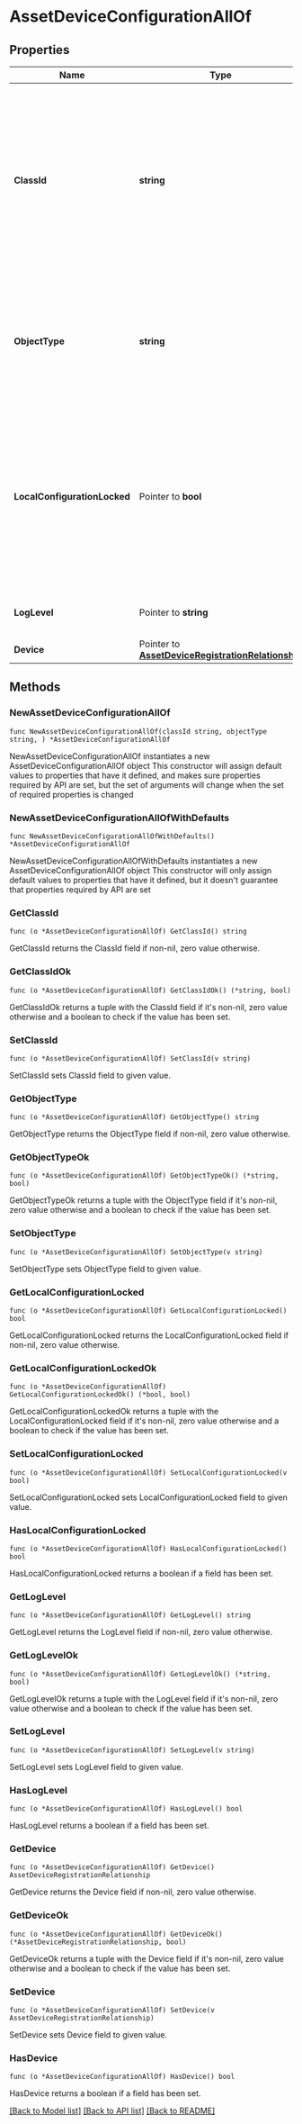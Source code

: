# AssetDeviceConfigurationAllOf

## Properties

Name | Type | Description | Notes
------------ | ------------- | ------------- | -------------
**ClassId** | **string** | The fully-qualified name of the instantiated, concrete type. This property is used as a discriminator to identify the type of the payload when marshaling and unmarshaling data. | [default to "asset.DeviceConfiguration"]
**ObjectType** | **string** | The fully-qualified name of the instantiated, concrete type. The value should be the same as the &#39;ClassId&#39; property. | [default to "asset.DeviceConfiguration"]
**LocalConfigurationLocked** | Pointer to **bool** | Specifies whether configuration through the platforms local management interface has been disabled, with only configuration through the Intersight service enabled. | [optional] 
**LogLevel** | Pointer to **string** | The log level of the device connector service. | [optional] 
**Device** | Pointer to [**AssetDeviceRegistrationRelationship**](asset.DeviceRegistration.Relationship.md) |  | [optional] 

## Methods

### NewAssetDeviceConfigurationAllOf

`func NewAssetDeviceConfigurationAllOf(classId string, objectType string, ) *AssetDeviceConfigurationAllOf`

NewAssetDeviceConfigurationAllOf instantiates a new AssetDeviceConfigurationAllOf object
This constructor will assign default values to properties that have it defined,
and makes sure properties required by API are set, but the set of arguments
will change when the set of required properties is changed

### NewAssetDeviceConfigurationAllOfWithDefaults

`func NewAssetDeviceConfigurationAllOfWithDefaults() *AssetDeviceConfigurationAllOf`

NewAssetDeviceConfigurationAllOfWithDefaults instantiates a new AssetDeviceConfigurationAllOf object
This constructor will only assign default values to properties that have it defined,
but it doesn't guarantee that properties required by API are set

### GetClassId

`func (o *AssetDeviceConfigurationAllOf) GetClassId() string`

GetClassId returns the ClassId field if non-nil, zero value otherwise.

### GetClassIdOk

`func (o *AssetDeviceConfigurationAllOf) GetClassIdOk() (*string, bool)`

GetClassIdOk returns a tuple with the ClassId field if it's non-nil, zero value otherwise
and a boolean to check if the value has been set.

### SetClassId

`func (o *AssetDeviceConfigurationAllOf) SetClassId(v string)`

SetClassId sets ClassId field to given value.


### GetObjectType

`func (o *AssetDeviceConfigurationAllOf) GetObjectType() string`

GetObjectType returns the ObjectType field if non-nil, zero value otherwise.

### GetObjectTypeOk

`func (o *AssetDeviceConfigurationAllOf) GetObjectTypeOk() (*string, bool)`

GetObjectTypeOk returns a tuple with the ObjectType field if it's non-nil, zero value otherwise
and a boolean to check if the value has been set.

### SetObjectType

`func (o *AssetDeviceConfigurationAllOf) SetObjectType(v string)`

SetObjectType sets ObjectType field to given value.


### GetLocalConfigurationLocked

`func (o *AssetDeviceConfigurationAllOf) GetLocalConfigurationLocked() bool`

GetLocalConfigurationLocked returns the LocalConfigurationLocked field if non-nil, zero value otherwise.

### GetLocalConfigurationLockedOk

`func (o *AssetDeviceConfigurationAllOf) GetLocalConfigurationLockedOk() (*bool, bool)`

GetLocalConfigurationLockedOk returns a tuple with the LocalConfigurationLocked field if it's non-nil, zero value otherwise
and a boolean to check if the value has been set.

### SetLocalConfigurationLocked

`func (o *AssetDeviceConfigurationAllOf) SetLocalConfigurationLocked(v bool)`

SetLocalConfigurationLocked sets LocalConfigurationLocked field to given value.

### HasLocalConfigurationLocked

`func (o *AssetDeviceConfigurationAllOf) HasLocalConfigurationLocked() bool`

HasLocalConfigurationLocked returns a boolean if a field has been set.

### GetLogLevel

`func (o *AssetDeviceConfigurationAllOf) GetLogLevel() string`

GetLogLevel returns the LogLevel field if non-nil, zero value otherwise.

### GetLogLevelOk

`func (o *AssetDeviceConfigurationAllOf) GetLogLevelOk() (*string, bool)`

GetLogLevelOk returns a tuple with the LogLevel field if it's non-nil, zero value otherwise
and a boolean to check if the value has been set.

### SetLogLevel

`func (o *AssetDeviceConfigurationAllOf) SetLogLevel(v string)`

SetLogLevel sets LogLevel field to given value.

### HasLogLevel

`func (o *AssetDeviceConfigurationAllOf) HasLogLevel() bool`

HasLogLevel returns a boolean if a field has been set.

### GetDevice

`func (o *AssetDeviceConfigurationAllOf) GetDevice() AssetDeviceRegistrationRelationship`

GetDevice returns the Device field if non-nil, zero value otherwise.

### GetDeviceOk

`func (o *AssetDeviceConfigurationAllOf) GetDeviceOk() (*AssetDeviceRegistrationRelationship, bool)`

GetDeviceOk returns a tuple with the Device field if it's non-nil, zero value otherwise
and a boolean to check if the value has been set.

### SetDevice

`func (o *AssetDeviceConfigurationAllOf) SetDevice(v AssetDeviceRegistrationRelationship)`

SetDevice sets Device field to given value.

### HasDevice

`func (o *AssetDeviceConfigurationAllOf) HasDevice() bool`

HasDevice returns a boolean if a field has been set.


[[Back to Model list]](../README.md#documentation-for-models) [[Back to API list]](../README.md#documentation-for-api-endpoints) [[Back to README]](../README.md)


